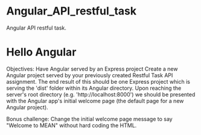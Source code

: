 # Angular_API_restful_task
Angular API restful task.

# Hello Angular

Objectives:
Have Angular served by an Express project
Create a new Angular project served by your previously created Restful Task API assignment. The end result of this should be one Express project which is serving the 'dist' folder within its Angular directory. Upon reaching the server's root directory (e.g. 'http://localhost:8000') we should be presented with the Angular app's initial welcome page (the default page for a new Angular project).

Bonus challenge: Change the initial welcome page message to say "Welcome to MEAN" without hard coding the HTML.
